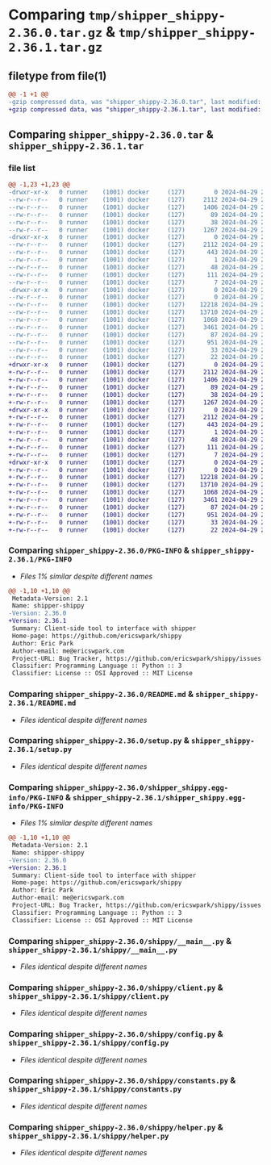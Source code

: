 # Comparing `tmp/shipper_shippy-2.36.0.tar.gz` & `tmp/shipper_shippy-2.36.1.tar.gz`

## filetype from file(1)

```diff
@@ -1 +1 @@
-gzip compressed data, was "shipper_shippy-2.36.0.tar", last modified: Mon Apr 29 21:15:45 2024, max compression
+gzip compressed data, was "shipper_shippy-2.36.1.tar", last modified: Mon Apr 29 21:19:37 2024, max compression
```

## Comparing `shipper_shippy-2.36.0.tar` & `shipper_shippy-2.36.1.tar`

### file list

```diff
@@ -1,23 +1,23 @@
-drwxr-xr-x   0 runner    (1001) docker     (127)        0 2024-04-29 21:15:45.442567 shipper_shippy-2.36.0/
--rw-r--r--   0 runner    (1001) docker     (127)     2112 2024-04-29 21:15:45.442567 shipper_shippy-2.36.0/PKG-INFO
--rw-r--r--   0 runner    (1001) docker     (127)     1406 2024-04-29 21:15:36.000000 shipper_shippy-2.36.0/README.md
--rw-r--r--   0 runner    (1001) docker     (127)       89 2024-04-29 21:15:36.000000 shipper_shippy-2.36.0/pyproject.toml
--rw-r--r--   0 runner    (1001) docker     (127)       38 2024-04-29 21:15:45.442567 shipper_shippy-2.36.0/setup.cfg
--rw-r--r--   0 runner    (1001) docker     (127)     1267 2024-04-29 21:15:36.000000 shipper_shippy-2.36.0/setup.py
-drwxr-xr-x   0 runner    (1001) docker     (127)        0 2024-04-29 21:15:45.442567 shipper_shippy-2.36.0/shipper_shippy.egg-info/
--rw-r--r--   0 runner    (1001) docker     (127)     2112 2024-04-29 21:15:45.000000 shipper_shippy-2.36.0/shipper_shippy.egg-info/PKG-INFO
--rw-r--r--   0 runner    (1001) docker     (127)      443 2024-04-29 21:15:45.000000 shipper_shippy-2.36.0/shipper_shippy.egg-info/SOURCES.txt
--rw-r--r--   0 runner    (1001) docker     (127)        1 2024-04-29 21:15:45.000000 shipper_shippy-2.36.0/shipper_shippy.egg-info/dependency_links.txt
--rw-r--r--   0 runner    (1001) docker     (127)       48 2024-04-29 21:15:45.000000 shipper_shippy-2.36.0/shipper_shippy.egg-info/entry_points.txt
--rw-r--r--   0 runner    (1001) docker     (127)      111 2024-04-29 21:15:45.000000 shipper_shippy-2.36.0/shipper_shippy.egg-info/requires.txt
--rw-r--r--   0 runner    (1001) docker     (127)        7 2024-04-29 21:15:45.000000 shipper_shippy-2.36.0/shipper_shippy.egg-info/top_level.txt
-drwxr-xr-x   0 runner    (1001) docker     (127)        0 2024-04-29 21:15:45.442567 shipper_shippy-2.36.0/shippy/
--rw-r--r--   0 runner    (1001) docker     (127)        0 2024-04-29 21:15:36.000000 shipper_shippy-2.36.0/shippy/__init__.py
--rw-r--r--   0 runner    (1001) docker     (127)    12218 2024-04-29 21:15:36.000000 shipper_shippy-2.36.0/shippy/__main__.py
--rw-r--r--   0 runner    (1001) docker     (127)    13710 2024-04-29 21:15:36.000000 shipper_shippy-2.36.0/shippy/client.py
--rw-r--r--   0 runner    (1001) docker     (127)     1068 2024-04-29 21:15:36.000000 shipper_shippy-2.36.0/shippy/config.py
--rw-r--r--   0 runner    (1001) docker     (127)     3461 2024-04-29 21:15:36.000000 shipper_shippy-2.36.0/shippy/constants.py
--rw-r--r--   0 runner    (1001) docker     (127)       87 2024-04-29 21:15:36.000000 shipper_shippy-2.36.0/shippy/exceptions.py
--rw-r--r--   0 runner    (1001) docker     (127)      951 2024-04-29 21:15:36.000000 shipper_shippy-2.36.0/shippy/helper.py
--rw-r--r--   0 runner    (1001) docker     (127)       33 2024-04-29 21:15:36.000000 shipper_shippy-2.36.0/shippy/server_compat_version.py
--rw-r--r--   0 runner    (1001) docker     (127)       22 2024-04-29 21:15:36.000000 shipper_shippy-2.36.0/shippy/version.py
+drwxr-xr-x   0 runner    (1001) docker     (127)        0 2024-04-29 21:19:37.778579 shipper_shippy-2.36.1/
+-rw-r--r--   0 runner    (1001) docker     (127)     2112 2024-04-29 21:19:37.778579 shipper_shippy-2.36.1/PKG-INFO
+-rw-r--r--   0 runner    (1001) docker     (127)     1406 2024-04-29 21:19:29.000000 shipper_shippy-2.36.1/README.md
+-rw-r--r--   0 runner    (1001) docker     (127)       89 2024-04-29 21:19:29.000000 shipper_shippy-2.36.1/pyproject.toml
+-rw-r--r--   0 runner    (1001) docker     (127)       38 2024-04-29 21:19:37.778579 shipper_shippy-2.36.1/setup.cfg
+-rw-r--r--   0 runner    (1001) docker     (127)     1267 2024-04-29 21:19:29.000000 shipper_shippy-2.36.1/setup.py
+drwxr-xr-x   0 runner    (1001) docker     (127)        0 2024-04-29 21:19:37.778579 shipper_shippy-2.36.1/shipper_shippy.egg-info/
+-rw-r--r--   0 runner    (1001) docker     (127)     2112 2024-04-29 21:19:37.000000 shipper_shippy-2.36.1/shipper_shippy.egg-info/PKG-INFO
+-rw-r--r--   0 runner    (1001) docker     (127)      443 2024-04-29 21:19:37.000000 shipper_shippy-2.36.1/shipper_shippy.egg-info/SOURCES.txt
+-rw-r--r--   0 runner    (1001) docker     (127)        1 2024-04-29 21:19:37.000000 shipper_shippy-2.36.1/shipper_shippy.egg-info/dependency_links.txt
+-rw-r--r--   0 runner    (1001) docker     (127)       48 2024-04-29 21:19:37.000000 shipper_shippy-2.36.1/shipper_shippy.egg-info/entry_points.txt
+-rw-r--r--   0 runner    (1001) docker     (127)      111 2024-04-29 21:19:37.000000 shipper_shippy-2.36.1/shipper_shippy.egg-info/requires.txt
+-rw-r--r--   0 runner    (1001) docker     (127)        7 2024-04-29 21:19:37.000000 shipper_shippy-2.36.1/shipper_shippy.egg-info/top_level.txt
+drwxr-xr-x   0 runner    (1001) docker     (127)        0 2024-04-29 21:19:37.774578 shipper_shippy-2.36.1/shippy/
+-rw-r--r--   0 runner    (1001) docker     (127)        0 2024-04-29 21:19:29.000000 shipper_shippy-2.36.1/shippy/__init__.py
+-rw-r--r--   0 runner    (1001) docker     (127)    12218 2024-04-29 21:19:29.000000 shipper_shippy-2.36.1/shippy/__main__.py
+-rw-r--r--   0 runner    (1001) docker     (127)    13710 2024-04-29 21:19:29.000000 shipper_shippy-2.36.1/shippy/client.py
+-rw-r--r--   0 runner    (1001) docker     (127)     1068 2024-04-29 21:19:29.000000 shipper_shippy-2.36.1/shippy/config.py
+-rw-r--r--   0 runner    (1001) docker     (127)     3461 2024-04-29 21:19:29.000000 shipper_shippy-2.36.1/shippy/constants.py
+-rw-r--r--   0 runner    (1001) docker     (127)       87 2024-04-29 21:19:29.000000 shipper_shippy-2.36.1/shippy/exceptions.py
+-rw-r--r--   0 runner    (1001) docker     (127)      951 2024-04-29 21:19:29.000000 shipper_shippy-2.36.1/shippy/helper.py
+-rw-r--r--   0 runner    (1001) docker     (127)       33 2024-04-29 21:19:29.000000 shipper_shippy-2.36.1/shippy/server_compat_version.py
+-rw-r--r--   0 runner    (1001) docker     (127)       22 2024-04-29 21:19:29.000000 shipper_shippy-2.36.1/shippy/version.py
```

### Comparing `shipper_shippy-2.36.0/PKG-INFO` & `shipper_shippy-2.36.1/PKG-INFO`

 * *Files 1% similar despite different names*

```diff
@@ -1,10 +1,10 @@
 Metadata-Version: 2.1
 Name: shipper-shippy
-Version: 2.36.0
+Version: 2.36.1
 Summary: Client-side tool to interface with shipper
 Home-page: https://github.com/ericswpark/shippy
 Author: Eric Park
 Author-email: me@ericswpark.com
 Project-URL: Bug Tracker, https://github.com/ericswpark/shippy/issues
 Classifier: Programming Language :: Python :: 3
 Classifier: License :: OSI Approved :: MIT License
```

### Comparing `shipper_shippy-2.36.0/README.md` & `shipper_shippy-2.36.1/README.md`

 * *Files identical despite different names*

### Comparing `shipper_shippy-2.36.0/setup.py` & `shipper_shippy-2.36.1/setup.py`

 * *Files identical despite different names*

### Comparing `shipper_shippy-2.36.0/shipper_shippy.egg-info/PKG-INFO` & `shipper_shippy-2.36.1/shipper_shippy.egg-info/PKG-INFO`

 * *Files 1% similar despite different names*

```diff
@@ -1,10 +1,10 @@
 Metadata-Version: 2.1
 Name: shipper-shippy
-Version: 2.36.0
+Version: 2.36.1
 Summary: Client-side tool to interface with shipper
 Home-page: https://github.com/ericswpark/shippy
 Author: Eric Park
 Author-email: me@ericswpark.com
 Project-URL: Bug Tracker, https://github.com/ericswpark/shippy/issues
 Classifier: Programming Language :: Python :: 3
 Classifier: License :: OSI Approved :: MIT License
```

### Comparing `shipper_shippy-2.36.0/shippy/__main__.py` & `shipper_shippy-2.36.1/shippy/__main__.py`

 * *Files identical despite different names*

### Comparing `shipper_shippy-2.36.0/shippy/client.py` & `shipper_shippy-2.36.1/shippy/client.py`

 * *Files identical despite different names*

### Comparing `shipper_shippy-2.36.0/shippy/config.py` & `shipper_shippy-2.36.1/shippy/config.py`

 * *Files identical despite different names*

### Comparing `shipper_shippy-2.36.0/shippy/constants.py` & `shipper_shippy-2.36.1/shippy/constants.py`

 * *Files identical despite different names*

### Comparing `shipper_shippy-2.36.0/shippy/helper.py` & `shipper_shippy-2.36.1/shippy/helper.py`

 * *Files identical despite different names*

